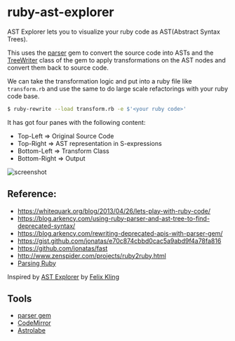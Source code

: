 # ruby-ast-explorer

AST Explorer lets you to visualize your ruby code as AST(Abstract Syntax Trees). 

This uses the [parser](https://github.com/whitequark/parser) gem to convert the source code into ASTs 
and the [TreeWriter](https://www.rubydoc.info/github/whitequark/parser/Parser/TreeRewriter) class
of the gem to apply transformations on the AST nodes and convert them back to source code.

We can take the transformation logic and put into a ruby file like `transform.rb` and use 
the same to do large scale refactorings with your ruby code base.

```sh
$ ruby-rewrite --load transform.rb -e $'<your ruby code>'
```

It has got four panes with the following content:

* Top-Left => Original Source Code
* Top-Right => AST representation in S-expressions
* Bottom-Left => Transform Class
* Bottom-Right => Output

![screenshot](https://github.com/rajasegar/ruby-ast-explorer/blob/master/public/screenshot.png)


## Reference:
* https://whitequark.org/blog/2013/04/26/lets-play-with-ruby-code/
* https://blog.arkency.com/using-ruby-parser-and-ast-tree-to-find-deprecated-syntax/
* https://blog.arkency.com/rewriting-deprecated-apis-with-parser-gem/
* https://gist.github.com/jonatas/e70c874cbbd0cac5a9abd9f4a78fa816
* https://github.com/jonatas/fast
* http://www.zenspider.com/projects/ruby2ruby.html
* [Parsing Ruby](https://whitequark.org/blog/2012/10/02/parsing-ruby/)

Inspired by [AST Explorer](https://astexplorer.net) by [Felix Kling](https://github.com/fkling)

## Tools
* [parser gem](https://github.com/whitequark/parser)
* [CodeMirror](https://codemirror.net/)
* [Astrolabe](https://github.com/yujinakayama/astrolabe)
